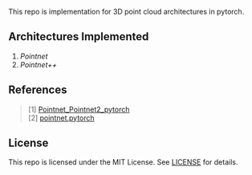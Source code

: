 This repo is implementation for 3D point cloud architectures in pytorch.

## Architectures Implemented
1. *Pointnet*
2. *Pointnet++*

## References
> [1] [Pointnet_Pointnet2_pytorch](https://github.com/yanx27/Pointnet_Pointnet2_pytorch)<br/>
> [2] [pointnet.pytorch](https://github.com/fxia22/pointnet.pytorch)

## **License**
This repo is licensed under the MIT License.
See [LICENSE](https://github.com/boyin96/Deep-Reinforcement-Learning-Algorithms-with-PyTorch/blob/main/LICENSE) for
details.
